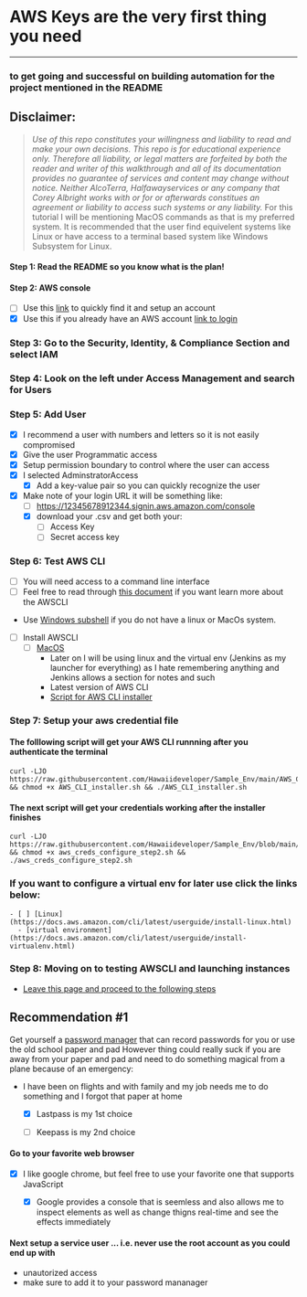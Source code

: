 # AWS Keys are the very first thing you need 
---

### to get going and successful on building automation for the project mentioned in the README


## Disclaimer:
> *Use of this repo constitutes your willingness and liability to read and make your own decisions.  This repo is for educational experience only.  Therefore all liability, or legal matters are forfeited by both the reader and writer of this walkthrough and all of its documentation provides no guarantee of services and content may change without notice.  Neither AlcoTerra, Halfawayservices or any company that Corey Albright works with or for or afterwards constitues an agreement or liability to access such systems or any liability.*  For this tutorial I will be mentioning MacOS commands as that is my preferred system.  It is recommended that the user find equivelent systems like Linux or have access to a terminal based system like Windows Subsystem for Linux.




####  Step 1: Read the README so you know what is the plan!

####  Step 2: AWS  console
 - [ ] Use this [link](https://aws.amazon.com/console/) to quickly find it and setup an account
 - [x] Use this if you already have an AWS account [link to login](https://signin.aws.amazon.com/signin?redirect_uri=https%3A%2F%2Fconsole.aws.amazon.com%2Fconsole%2Fhome%3Fstate%3DhashArgs%2523%26isauthcode%3Dtrue&client_id=arn%3Aaws%3Aiam%3A%3A015428540659%3Auser%2Fhomepage&forceMobileApp=0&code_challenge=dlhxv7rVnZ0x4unaEqcagTwHiG4e80jbd2ij_UMuq-0&code_challenge_method=SHA-256)
 
### Step 3: Go to the Security, Identity, & Compliance Section and select IAM
### Step 4: Look on the left under Access Management and search for Users
### Step 5: Add User
 - [x] I recommend a user with numbers and letters so it is not easily compromised
 - [x] Give the user Programmatic access
 - [x] Setup permission boundary to control where the user can access
 - [x] I selected AdminstratorAccess
     - [x] Add a key-value pair so you can quickly recognize the user
 - [x] Make note of your login URL it will be something like:
     - [ ]  https://12345678912344.signin.aws.amazon.com/console
     - [x] download your .csv and get both your:
         - [ ] Access Key
         - [ ] Secret access key

### Step 6: Test AWS CLI 
- [ ] You will need access to a command line interface
- [ ] Feel free to read through [this document](https://github.com/Hawaiideveloper/Sample_Env/blob/main/aws-cli-reads.pdf) if you want learn more about the AWSCLI
 - Use [Windows subshell](https://docs.microsoft.com/en-us/windows/wsl/install-win10) if you do not have a linux or MacOs system. 
 
- [ ] Install AWSCLI
    - [ ] [MacOS](https://docs.aws.amazon.com/cli/latest/userguide/install-macos.html)
        - Later on I will be using linux and the virtual env (Jenkins as my launcher for everything) as I hate remembering anything and Jenkins allows a section for notes and such
        - Latest version of AWS CLI
        - [Script for AWS CLI installer](https://github.com/Hawaiideveloper/Sample_Env/blob/main/AWS_CLI_installer.sh)



### Step 7: Setup your aws credential file

#### The folllowing script will get your AWS CLI runnning after you authenticate the terminal
```
curl -LJO https://raw.githubusercontent.com/Hawaiideveloper/Sample_Env/main/AWS_CLI_installer.sh && chmod +x AWS_CLI_installer.sh && ./AWS_CLI_installer.sh 
```

#### The next script will get your credentials working after the installer finishes

```
curl -LJO https://raw.githubusercontent.com/Hawaiideveloper/Sample_Env/blob/main/aws_creds_configure_step2.sh && chmod +x aws_creds_configure_step2.sh && ./aws_creds_configure_step2.sh
```
 
 ### If you want to configure a virtual env for later use click the links below:
    - [ ] [Linux](https://docs.aws.amazon.com/cli/latest/userguide/install-linux.html)
      - [virtual environment](https://docs.aws.amazon.com/cli/latest/userguide/install-virtualenv.html)





### Step 8: Moving on to testing AWSCLI and launching instances
- [Leave this page and proceed to the following steps](https://github.com/Hawaiideveloper/Sample_Env/blob/main/Launching_EC2_Instances.sh)




## Recommendation #1
Get yourself a [password manager](https://www.cnet.com/how-to/best-password-manager-to-use-for-2020-1password-lastpass-and-more-compared/) that can record passwords for you or use the old school paper and pad
However thing could really suck if you are away from your paper and pad and need to do something magical from a plane because of an emergency:
- I have been on flights and with family and my job needs me to do something and I forgot that paper at home
    - [x] Lastpass is my 1st choice
    - [ ] Keepass is my  2nd choice



####  Go to your favorite web browser 
- [x] I like google chrome, but feel free to use your favorite one that supports JavaScript
    - [x] Google provides a console that is seemless and also allows me to inspect elements as well as change thigns real-time and see the effects immediately


 
 
 
 
 #### Next setup a service user ... i.e. never use the root account as you could end up with
 - unautorized access
 - make sure to add it to your password mananager

